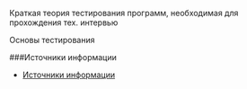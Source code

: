 <meta name="google-site-verification" content="wZ7jFu3GEXok3xG01-8W7Y7kqwt2_2gW21x1BYnjqko" />


Краткая теория тестирования программ, необходимая для прохождения тех. интервью

Основы тестирования

###Источники информации
* [Источники информации](information-sources.md)

